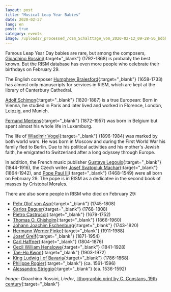 ```yaml
---
layout: post
title: "Musical Leap Year Babies"
date: 2020-02-27
lang: en
post: true
category: events
image: /uploads/_processed_/csm_Schalttage_vom_2020-02-12_09-28-56_bdbbf75c0d.png
---
```



Famous Leap Year Day babies are rare, but among the composers, [Gioachino Rossini](https://opac.rism.info/search?View=rism&q=Gioachino%20Rossini&Language=en){:target="_blank"} (1792-1868) is probably the best known. But the RISM database has even more people who celebrate their birthdays on February 29.

The English composer [Humphrey Bralesford](https://opac.rism.info/search?View=rism&q=Humphrey%20Bralesford&Language=en){:target="_blank"} (1658-1733) has almost only manuscripts for services in RISM, which are kept at the library of Canterbury Cathedral.

[Adolf Schimon](https://opac.rism.info/search?View=rism&q=Adolf%20Schimon&Language=en){:target="_blank"} (1820-1887) is a true European: Born in Vienna, he studied in Paris and later lived and worked in Florence, London, Leipzig, and Munich.

[Fernand Mertens](https://opac.rism.info/search?View=rism&q=Fernand%20Mertens&Language=en){:target="_blank"} (1872-1957) was born in Belgium but spent almost his whole life in Luxemburg.

The life of [Wladimir Vogel](https://opac.rism.info/search?View=rism&q=Wladimir%20Vogel&Language=en){:target="_blank"} (1896-1984) was marked by both world wars. He was born in Moscow and during the First World War his family fled to Berlin. Due to his political activities and his mother's Jewish faith, he emigrated to Switzerland after a long odyssey through Europe.

In addition, the French music publisher [Gustave Legouix](https://opac.rism.info/search?View=rism&q=Gustave%20Legouix&Language=en){:target="_blank"} (1844-1916), the Czech writer [Josef Svatopluk Machar](https://opac.rism.info/search?View=rism&q=Josef%20Svatopluk%20Machar&Language=en){:target="_blank"} (1864-1942), and [Pope Paul III](https://opac.rism.info/search?id=990042175&View=rism&Language=en){:target="_blank"} (1468-1549) were all born on February 29. The pope is in RISM as a dedicatee in the second book of masses by Cristobal Morales.

There are also some people in RISM who died on February 29:

- [Pehr Olof von Asp](https://opac.rism.info/search?View=rism&q=Pehr%20Olof%20von%20Asp&Language=en){:target="_blank"} (1745-1808)
- [Carlos Baguer](https://opac.rism.info/search?View=rism&q=Carlos%20Baguer&Language=en){:target="_blank"} (1768-1808)
- [Pietro Castrucci](https://opac.rism.info/search?View=rism&q=Pietro%20Castrucci&Language=en){:target="_blank"} (1679-1752)
- [Thomas O. Chisholm](https://opac.rism.info/search?View=rism&q=Thomas%20Chisholm&Language=en){:target="_blank"} (1866-1960)
- [Johann Joachim Eschenburg](https://opac.rism.info/search?View=rism&q=Johann%20Joachim%20Eschenburg&Language=en){:target="_blank"} (1743-1820)
- [Hermann Werner Finke](https://opac.rism.info/search?View=rism&q=Hermann%20Werner%20Finke&Language=en){:target="_blank"} (1911-1988)
- [Josef Greif](https://opac.rism.info/search?View=rism&q=Josef%20Greif&Language=en){:target="_blank"} (1871-1954)
- [Carl Haffner](https://opac.rism.info/search?View=rism&q=Carl%20Haffner&Language=en){:target="_blank"} (1804-1876)
- [Cecil William Henslowe](https://opac.rism.info/search?View=rism&q=Cecil%20William%20Henslowe&Language=en){:target="_blank"} (1841-1928)
- [Tae-Ho Kwon](https://opac.rism.info/search?View=rism&q=Tae-Ho%20Kwon&Language=en){:target="_blank"} (1903-1972)
- [King Ludwig I of Bavaria](https://opac.rism.info/search?View=rism&q=Ludwig%20I%20K%C3%B6nig%20von%20Bayern&Language=en){:target="_blank"} (1786-1868)
- [Philippe Rogier](https://opac.rism.info/search?View=rism&q=Philippe%20Rogier&Language=en){:target="_blank"} (ca. 1561-1596)
- [Alessandro Striggio](https://opac.rism.info/search?View=rism&q=Alessandro%20Striggio&Language=en){:target="_blank"} (ca. 1536-1592)





_Image_: Gioachino Rossini, _Lieder_, [lithographic print by C. Constans, 19th century](http://tudigit.ulb.tu-darmstadt.de/show/his-Port-R-0115-a/0001/image){:target="_blank"}



<script type="text/javascript">var switchTo5x=true;</script><script type="text/javascript" src="http://w.sharethis.com/button/buttons.js"></script><script type="text/javascript">stLight.options({publisher: "9b601438-1ce1-49d8-bfd7-9cff5df54c17", doNotHash: false, doNotCopy: false, hashAddressBar: false});</script>